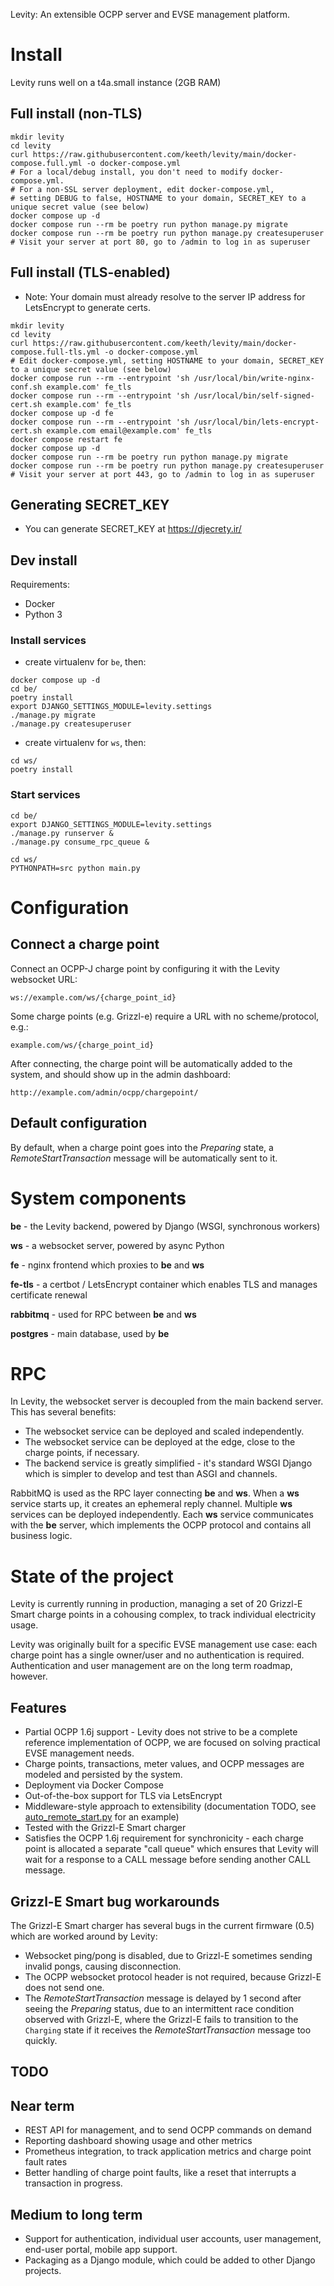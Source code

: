Levity: An extensible OCPP server and EVSE management platform.

# Install

Levity runs well on a t4a.small instance (2GB RAM)

## Full install (non-TLS)

```shell
mkdir levity
cd levity
curl https://raw.githubusercontent.com/keeth/levity/main/docker-compose.full.yml -o docker-compose.yml
# For a local/debug install, you don't need to modify docker-compose.yml.
# For a non-SSL server deployment, edit docker-compose.yml, 
# setting DEBUG to false, HOSTNAME to your domain, SECRET_KEY to a unique secret value (see below)
docker compose up -d
docker compose run --rm be poetry run python manage.py migrate
docker compose run --rm be poetry run python manage.py createsuperuser
# Visit your server at port 80, go to /admin to log in as superuser
```

## Full install (TLS-enabled)

* Note: Your domain must already resolve to the server IP address for LetsEncrypt to generate certs.

```shell
mkdir levity
cd levity
curl https://raw.githubusercontent.com/keeth/levity/main/docker-compose.full-tls.yml -o docker-compose.yml
# Edit docker-compose.yml, setting HOSTNAME to your domain, SECRET_KEY to a unique secret value (see below)
docker compose run --rm --entrypoint 'sh /usr/local/bin/write-nginx-conf.sh example.com' fe_tls
docker compose run --rm --entrypoint 'sh /usr/local/bin/self-signed-cert.sh example.com' fe_tls
docker compose up -d fe
docker compose run --rm --entrypoint 'sh /usr/local/bin/lets-encrypt-cert.sh example.com email@example.com' fe_tls
docker compose restart fe
docker compose up -d
docker compose run --rm be poetry run python manage.py migrate
docker compose run --rm be poetry run python manage.py createsuperuser
# Visit your server at port 443, go to /admin to log in as superuser
```

## Generating SECRET_KEY

* You can generate SECRET_KEY at https://djecrety.ir/

## Dev install

Requirements:
* Docker
* Python 3

### Install services

- create virtualenv for `be`, then:

```shell
docker compose up -d
cd be/
poetry install
export DJANGO_SETTINGS_MODULE=levity.settings
./manage.py migrate
./manage.py createsuperuser
```

- create virtualenv for `ws`, then:

```shell
cd ws/
poetry install
```

### Start services

```shell
cd be/
export DJANGO_SETTINGS_MODULE=levity.settings
./manage.py runserver &
./manage.py consume_rpc_queue &
```

```shell
cd ws/
PYTHONPATH=src python main.py
```

# Configuration

## Connect a charge point

Connect an OCPP-J charge point by configuring it with the Levity websocket URL:

`ws://example.com/ws/{charge_point_id}`

Some charge points (e.g. Grizzl-e) require a URL with no scheme/protocol, e.g.:

`example.com/ws/{charge_point_id}`

After connecting, the charge point will be automatically added to the system, and should show up in the admin dashboard:

`http://example.com/admin/ocpp/chargepoint/`

## Default configuration

By default, when a charge point goes into the _Preparing_ state, a _RemoteStartTransaction_ message will be automatically sent to it.

# System components

**be** - the Levity backend, powered by Django (WSGI, synchronous workers)

**ws** - a websocket server, powered by async Python

**fe** - nginx frontend which proxies to **be** and **ws**

**fe-tls** - a certbot / LetsEncrypt container which enables TLS and manages certificate renewal

**rabbitmq** - used for RPC between **be** and **ws**

**postgres** - main database, used by **be**

# RPC

In Levity, the websocket server is decoupled from the main backend server.  This has several benefits:

* The websocket service can be deployed and scaled independently.
* The websocket service can be deployed at the edge, close to the charge points, if necessary.
* The backend service is greatly simplified - it's standard WSGI Django which is simpler to develop and test than ASGI and channels.

RabbitMQ is used as the RPC layer connecting **be** and **ws**.  When a **ws** service starts up, it creates an ephemeral reply channel. Multiple **ws** services can be deployed independently.  Each **ws** service communicates with the **be** server, which implements the OCPP protocol and contains all business logic.

# State of the project

Levity is currently running in production, managing a set of 20 Grizzl-E Smart charge points in a cohousing complex, to track individual electricity usage.

Levity was originally built for a specific EVSE management use case: each charge point has a single owner/user and no authentication is required. Authentication and user management are on the long term roadmap, however.

## Features

* Partial OCPP 1.6j support - Levity does not strive to be a complete reference implementation of OCPP, we are focused on solving practical EVSE management needs.
* Charge points, transactions, meter values, and OCPP messages are modeled and persisted by the system.
* Deployment via Docker Compose
* Out-of-the-box support for TLS via LetsEncrypt
* Middleware-style approach to extensibility (documentation TODO, see [auto_remote_start.py](be/ocpp/services/ocpp/anon/auto_remote_start.py) for an example)
* Tested with the Grizzl-E Smart charger
* Satisfies the OCPP 1.6j requirement for synchronicity - each charge point is allocated a separate "call queue" which ensures that Levity will wait for a response to a CALL message before sending another CALL message.

## Grizzl-E Smart bug workarounds

The Grizzl-E Smart charger has several bugs in the current firmware (0.5) which are worked around by Levity:

* Websocket ping/pong is disabled, due to Grizzl-E sometimes sending invalid pongs, causing disconnection.
* The OCPP websocket protocol header is not required, because Grizzl-E does not send one.
* The _RemoteStartTransaction_ message is delayed by 1 second after seeing the _Preparing_ status, due to an intermittent race condition observed with Grizzl-E, where the Grizzl-E fails to transition to the `Charging` state if it receives the _RemoteStartTransaction_ message too quickly.

## TODO

## Near term

* REST API for management, and to send OCPP commands on demand
* Reporting dashboard showing usage and other metrics
* Prometheus integration, to track application metrics and charge point fault rates
* Better handling of charge point faults, like a reset that interrupts a transaction in progress.

## Medium to long term

* Support for authentication, individual user accounts, user management, end-user portal, mobile app support.
* Packaging as a Django module, which could be added to other Django projects.